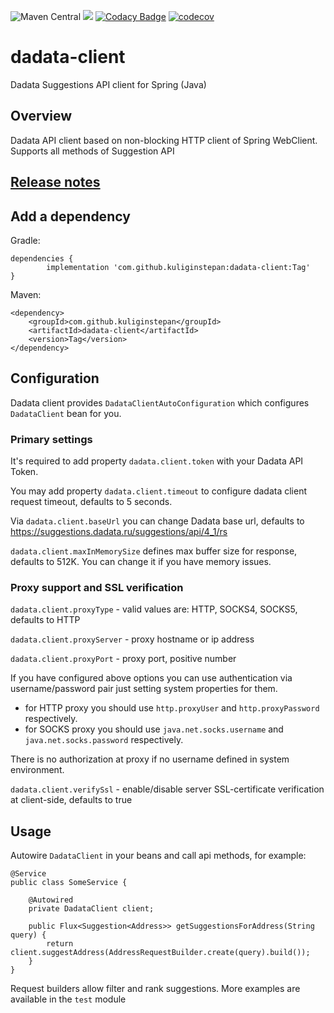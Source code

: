 ![Maven Central](https://img.shields.io/maven-central/v/com.github.kuliginstepan/dadata-client)
![](https://github.com/kuliginstepan/dadata-client/workflows/Java%20CI%20with%20Gradle/badge.svg)
[![Codacy Badge](https://api.codacy.com/project/badge/Grade/11dd4516337e4a9da32b427262e96fe7)](https://www.codacy.com/app/KuliginStepan/dadata-client?utm_source=github.com&amp;utm_medium=referral&amp;utm_content=KuliginStepan/dadata-client&amp;utm_campaign=Badge_Grade)
[![codecov](https://codecov.io/gh/KuliginStepan/dadata-client/branch/master/graph/badge.svg)](https://codecov.io/gh/KuliginStepan/dadata-client)

# dadata-client

Dadata Suggestions API client for Spring (Java)

## Overview

Dadata API client based on non-blocking HTTP client of Spring WebClient. Supports all methods of Suggestion API

## [Release notes](ReleaseNotes.md)

## Add a dependency

Gradle:
	
	dependencies {
	        implementation 'com.github.kuliginstepan:dadata-client:Tag'
	}
	
Maven:
	
	<dependency>
	    <groupId>com.github.kuliginstepan</groupId>
	    <artifactId>dadata-client</artifactId>
	    <version>Tag</version>
	</dependency>

## Configuration

Dadata client provides `DadataClientAutoConfiguration` which configures `DadataClient` bean for you.

### Primary settings

It's required to add property `dadata.client.token` with your Dadata API Token.

You may add property `dadata.client.timeout` to configure dadata client request timeout, defaults to 5 seconds.

Via `dadata.client.baseUrl` you can change Dadata base url, defaults to https://suggestions.dadata.ru/suggestions/api/4_1/rs

`dadata.client.maxInMemorySize` defines max buffer size for response, defaults to 512K. You can change it if you have memory issues.

### Proxy support and SSL verification

`dadata.client.proxyType` - valid values are: HTTP, SOCKS4, SOCKS5, defaults to HTTP

`dadata.client.proxyServer` - proxy hostname or ip address

`dadata.client.proxyPort` - proxy port, positive number

If you have configured above options you can use authentication via username/password pair just setting system properties for them.

-   for HTTP proxy you should use `http.proxyUser` and `http.proxyPassword` respectively.
-   for SOCKS proxy you should use `java.net.socks.username` and `java.net.socks.password` respectively.

There is no authorization at proxy if no username defined in system environment.

`dadata.client.verifySsl` - enable/disable server SSL-certificate verification at client-side, defaults to true

## Usage

Autowire `DadataClient` in your beans and call api methods, for example:

```
@Service
public class SomeService {
    
    @Autowired
    private DadataClient client;
    
    public Flux<Suggestion<Address>> getSuggestionsForAddress(String query) {
        return client.suggestAddress(AddressRequestBuilder.create(query).build());
    }
}
```

Request builders allow filter and rank suggestions. More examples are available in the `test` module 
